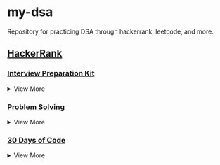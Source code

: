 # my-dsa
Repository for practicing DSA through hackerrank, leetcode, and more.

## [HackerRank](https://www.hackerrank.com/dashboard)

### [Interview Preparation Kit](https://www.hackerrank.com/interview/interview-preparation-kit)

<details>
<summary>View More</summary>

- [Sales by Match](./hackerrank/salesByMatch/challenge.md)
- [Counting Valleys](./hackerrank/countingValleys/challenge.md)
- [Jumping on the Clouds](./hackerrank/jumpingOnTheClouds/challenge.md)

</details>

### [Problem Solving](https://www.hackerrank.com/domains/algorithms?filters%5Bstatus%5D%5B%5D=unsolved&badge_type=problem-solving)

<details>
<summary>View More</summary>

- [Simple Array Sum](./hackerrank/simpleArraySum/challenge.md)
- [Compare the Triplets](./hackerrank/compareTheTriplets/challenge.md)

</details>

### [30 Days of Code](https://www.hackerrank.com/domains/tutorials/30-days-of-code?filters%5Bstatus%5D%5B%5D=unsolved&badge_type=30-days-of-code)

<details>
<summary>View More</summary>

- [11/11/20: Hello World](./hackerrank30daysOfCode/day0/challenge.md)
- [11/12/20: Data Types](./hackerrank30daysOfCode/day1/challenge.md)
- [11/13/20: Operators](./hackerrank30daysOfCode/day2/challenge.md)
- [11/14/20: Intro to Conditional Statements](./hackerrank30daysOfCode/day3/challenge.md)
- [11/15/20: Class vs. Instance](./hackerrank30daysOfCode/day4/challenge.md)
- [11/16/20: Loops](./hackerrank30daysOfCode/day5/challenge.md)
- [11/17/20: Let's Review](./hackerrank30daysOfCode/day6/challenge.md)
- [11/18/20: Arrays](./hackerrank30daysOfCode/day7/challenge.md)
- [11/19/20: Dictionaries & Maps](./hackerrank30daysOfCode/day8/challenge.md)
- [11/20/20: Recursion](./hackerrank30daysOfCode/day9/challenge.md)
- [11/21/20: Binary Numbers](./hackerrank30daysOfCode/day10/challenge.md)

</details>